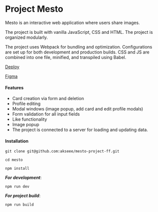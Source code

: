 # Project Mesto

Mesto is an interactive web application where users share images.

The project is built with vanilla JavaScript, CSS and HTML. The project is organized modularly.

The project uses Webpack for bundling and optimization. Configurations are set up for both development and production builds.
CSS and JS are combined into one file, minified, and transpiled using Babel.

[Deploy](https://akseee.github.io/mesto-project-ff/)

[Figma](https://www.figma.com/design/bjyvbKKJN2naO0ucURl2Z0/JavaScript.-Sprint-5?node-id=0-1&t=9uRsa5g4SbVaLUIj-0)

#### Features

- Card creation via form and deletion
- Profile editing
- Modal windows (image popup, add card and edit profile modals)
- Form validation for all input fields
- Like functionality
- Image popup
- The project is connected to a server for loading and updating data.

#### Installation

```
git clone git@github.com:akseee/mesto-project-ff.git
```

```
cd mesto
```

```
npm install
```

**_For development_**:

```
npm run dev
```

**_For project build_**:

```
npm run build
```
